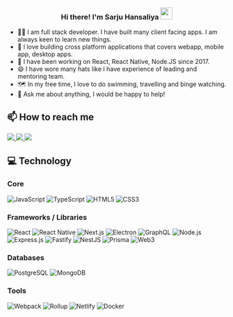 <h3 align="center">Hi there! I'm Sarju Hansaliya <img src="https://media.giphy.com/media/hvRJCLFzcasrR4ia7z/giphy.gif" width="28"></h3>

- 👨‍💻 I am full stack developer. I have built many client facing apps. I am always keen to learn new things. 
- 🧰 I love building cross platform applications that covers webapp, mobile app, desktop apps. 
- 📜 I have been working on React, React Native, Node.JS since 2017. 
- 😄 I have wore many hats like I have experience of leading and mentoring team. 
- 🗺️ In my free time, I love to do swimming, travelling and binge watching. 
- 💬 Ask me about anything, I would be happy to help!


## 📫 How to reach me
<a href="https://twitter.com/0xSaaho">
  <img src="https://img.shields.io/badge/twitter-272b33?logo=twitter&logoColor=1DA1F2&style=for-the-badge" />
</a>
<a href="https://www.linkedin.com/in/sarjuhansaliya">
  <img src="https://img.shields.io/badge/linkedin-272b33?logo=linkedin&logoColor=0A66C2&style=for-the-badge" />
</a>
<a href="mailto:sarju.hansaliya@gmail.com">
  <img src="https://img.shields.io/badge/EMail-272b33?logo=Mailgun&logoColor=F06B66&style=for-the-badge" />
</a>

## 💻 Technology

### Core

![JavaScript](https://img.shields.io/badge/JavaScript-272b33?logo=JavaScript&logoColor=ead41c&style=for-the-badge)
![TypeScript](https://img.shields.io/badge/typescript-272b33?logo=typescript&logoColor=0374c2&style=for-the-badge)
![HTML5](https://img.shields.io/badge/html5-272b33?logo=html5&logoColor=e56027&style=for-the-badge)
![CSS3](https://img.shields.io/badge/css3-272b33?logo=css3&logoColor=2ea0d1&style=for-the-badge)

### Frameworks / Libraries

![React](https://img.shields.io/badge/react-272b33?logo=react&style=for-the-badge)
![React Native](https://img.shields.io/badge/react%20native-272b33?logo=react&style=for-the-badge)
![Next.js](https://img.shields.io/badge/Next.js-272b33?logo=Next.js&style=for-the-badge)
![Electron](https://img.shields.io/badge/electron-272b33?logo=electron&logoColor=47848F&style=for-the-badge)
![GraphQL](https://img.shields.io/badge/GraphQL-272b33?logo=GraphQL&logoColor=E10098&style=for-the-badge)
![Node.js](https://img.shields.io/badge/node.js-272b33?logo=node.js&logoColor=6bbf47&style=for-the-badge)
![Express.js](https://img.shields.io/badge/express-272b33?logo=express&logoColor=white&style=for-the-badge)
![Fastify](https://img.shields.io/badge/fastify-272b33?logo=fastify&style=for-the-badge)
![NestJS](https://img.shields.io/badge/NestJS-272b33?logo=NestJS&logoColor=E0234E&style=for-the-badge)
![Prisma](https://img.shields.io/badge/Prisma-272b33?logo=Prisma&logoColor=2D3748&style=for-the-badge)
![Web3](https://img.shields.io/badge/Web3-272b33?logo=web3.js&logoColor=F16822&style=for-the-badge)


### Databases
![PostgreSQL](https://img.shields.io/badge/postgresql-272b33?logo=postgresql&logoColor=1d9bf0&style=for-the-badge)
![MongoDB](https://img.shields.io/badge/mongodb-272b33?logo=mongodb&style=for-the-badge)


### Tools

![Webpack](https://img.shields.io/badge/webpack-272b33?logo=webpack&logoColor=8DD6F9&style=for-the-badge)
![Rollup](https://img.shields.io/badge/rollup-272b33?logo=rollup.js&logoColor=EC4A3F&style=for-the-badge)
![Netlify](https://img.shields.io/badge/Netlify-272b33?logo=netlify&style=for-the-badge)
![Docker](https://img.shields.io/badge/Docker-272b33?logo=docker&logoColor=2496ED&style=for-the-badge)

